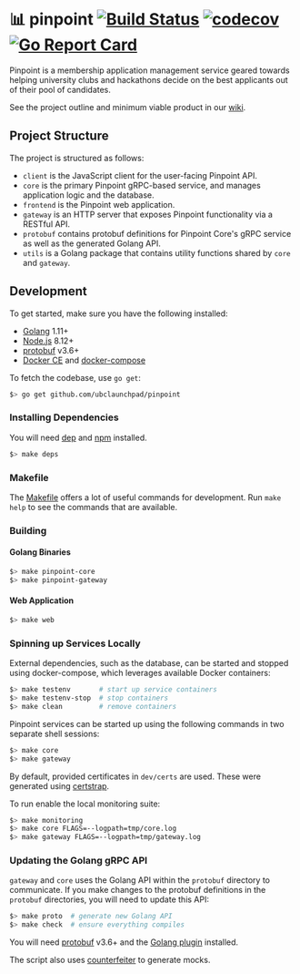 # 📊 pinpoint [![Build Status](https://travis-ci.com/ubclaunchpad/pinpoint.svg?branch=master)](https://travis-ci.com/ubclaunchpad/pinpoint) [![codecov](https://codecov.io/gh/ubclaunchpad/pinpoint/branch/master/graph/badge.svg)](https://codecov.io/gh/ubclaunchpad/pinpoint) [![Go Report Card](https://goreportcard.com/badge/github.com/ubclaunchpad/pinpoint)](https://goreportcard.com/report/github.com/ubclaunchpad/pinpoint)

Pinpoint is a membership application management service geared towards helping university clubs and hackathons decide on the best applicants out of their pool of candidates.

See the project outline and minimum viable product in our [wiki](https://github.com/ubclaunchpad/pinpoint/wiki/Project-Outline).

## Project Structure

The project is structured as follows:

- `client` is the JavaScript client for the user-facing Pinpoint API.
- `core` is the primary Pinpoint gRPC-based service, and manages application logic and the database.
- `frontend` is the Pinpoint web application.
- `gateway` is an HTTP server that exposes Pinpoint functionality via a RESTful API.
- `protobuf` contains protobuf definitions for Pinpoint Core's gRPC service as well as the generated Golang API.
- `utils` is a Golang package that contains utility functions shared by `core` and `gateway`.

## Development

To get started, make sure you have the following installed:

- [Golang](https://golang.org/dl/) 1.11+
- [Node.js](https://nodejs.org/en/download/) 8.12+
- [protobuf](https://github.com/protocolbuffers/protobuf/releases) v3.6+
- [Docker CE](https://docs.docker.com/install/#supported-platforms) and [docker-compose](https://docs.docker.com/compose/install/)

To fetch the codebase, use `go get`:

```bash
$> go get github.com/ubclaunchpad/pinpoint
```

### Installing Dependencies

You will need [dep](https://github.com/golang/dep#installation) and [npm](https://www.npmjs.com/get-npm) installed.

```bash
$> make deps
```

### Makefile

The [Makefile](/Makefile) offers a lot of useful commands for development. Run
`make help` to see the commands that are available.

### Building

#### Golang Binaries

```sh
$> make pinpoint-core
$> make pinpoint-gateway
```

#### Web Application

```sh
$> make web
```

### Spinning up Services Locally

External dependencies, such as the database, can be started and stopped using
docker-compose, which leverages available Docker containers:

```sh
$> make testenv       # start up service containers
$> make testenv-stop  # stop containers
$> make clean         # remove containers
```

Pinpoint services can be started up using the following commands in two separate shell sessions:

```sh
$> make core
$> make gateway
```

By default, provided certificates in `dev/certs` are used. These were generated using [certstrap](https://github.com/square/certstrap).

To run enable the local monitoring suite:

```sh
$> make monitoring
$> make core FLAGS=--logpath=tmp/core.log
$> make gateway FLAGS=--logpath=tmp/gateway.log
```

### Updating the Golang gRPC API

`gateway` and `core` uses the Golang API within the `protobuf` directory to communicate. If you make changes to the protobuf definitions in the `protobuf` directories, you will need to update this API:

```bash
$> make proto  # generate new Golang API
$> make check  # ensure everything compiles
```

You will need [protobuf](https://github.com/protocolbuffers/protobuf/releases) v3.6+ and the [Golang plugin](https://github.com/golang/protobuf#installation) installed.

The script also uses [counterfeiter](https://github.com/maxbrunsfeld/counterfeiter) to generate mocks.
